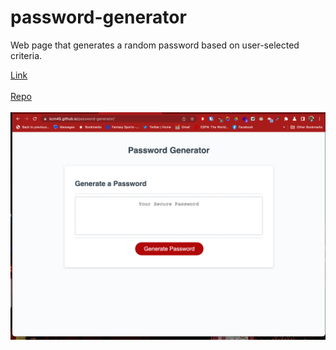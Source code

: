 # password-generator
Web page that generates a random password based on user-selected criteria.

[Link](https://kcm45.github.io/password-generator/)\
\
[Repo](https://github.com/KCM45/password-generator)
\
\
![Screenshot](https://github.com/KCM45/password-generator/blob/main/assets/Screenshot_4_9_23__7_54_PM.png)


